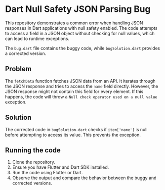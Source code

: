 # Dart Null Safety JSON Parsing Bug

This repository demonstrates a common error when handling JSON responses in Dart applications with null safety enabled.  The code attempts to access a field in a JSON object without checking for null values, which can lead to runtime exceptions.

The `bug.dart` file contains the buggy code, while `bugSolution.dart` provides a corrected version.

## Problem

The `fetchData` function fetches JSON data from an API.  It iterates through the JSON response and tries to access the `name` field directly. However, the JSON response might not contain this field for every element. If this happens, the code will throw a `Null check operator used on a null value` exception.

## Solution

The corrected code in `bugSolution.dart` checks if `item['name']` is null before attempting to access its value.  This prevents the exception.

## Running the code

1. Clone the repository.
2. Ensure you have Flutter and Dart SDK installed.
3. Run the code using Flutter or Dart.
4. Observe the output and compare the behavior between the buggy and corrected versions.